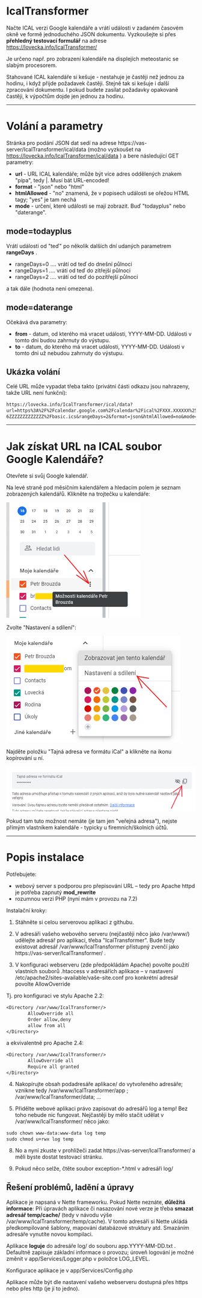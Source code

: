 # IcalTransformer

Načte ICAL verzi Google kalendáře a vrátí události v zadaném časovém okně ve formě jednoduchého JSON dokumentu.
Vyzkoušejte si přes **přehledný testovací formulář** na adrese https://lovecka.info/IcalTransformer/

Je určeno např. pro zobrazení kalendáře na displejích meteostanic se slabým procesorem.

Stahované ICAL kalendáře si kešuje - nestahuje je častěji než jednou za hodinu, i když přijde požadavek častěji. 
Stejně tak si kešuje i další zpracování dokumentu. 
I pokud budete zasílat požadavky opakovaně častěji, k výpočtům dojde jen jednou za hodinu.

---
# Volání a parametry

Stránka pro podání JSON dat sedí na adrese https://vas-server/IcalTransformer/ical/data
(možno vyzkoušet na https://lovecka.info/IcalTransformer/ical/data )
a bere následující GET parametry:

*  **url** - URL ICAL kalendáře; může být více adres oddělených znakem "pípa", tedy |. Musí bát URL-encoded!
*  **format** - "json" nebo "html"
*  **htmlAllowed** - "no" znamená, že v popisech události se ořežou HTML tagy; "yes" je tam nechá
*  **mode** - určení, které události se mají zobrazit. Buď "todayplus" nebo "daterange".

## mode=todayplus

Vrátí události od "teď" po několik dalších dní udaných parametrem **rangeDays** .
* rangeDays=0 .... vrátí od teď do dnešní půlnoci
* rangeDays=1 .... vrátí od teď do zítřejší půlnoci
* rangeDays=2 .... vrátí od teď do pozítřejší půlnoci

a tak dále (hodnota není omezena).

## mode=daterange

Očekává dva parametry:
* **from** - datum, od kterého má vracet události, YYYY-MM-DD. Události v tomto dni budou zahrnuty do výstupu.
* **to** - datum, do kterého má vracet události, YYYY-MM-DD. Události v tomto dni už nebudou zahrnuty do výstupu.


## Ukázka volání

Celé URL může vypadat třeba takto (privátní části odkazu jsou nahrazeny, takže URL není funkční):

```
https://lovecka.info/IcalTransformer/ical/data?url=https%3A%2F%2Fcalendar.google.com%2Fcalendar%2Fical%2FXXX.XXXXXX%2540gmail.com%2Fprivate-6ZZZZZZZZZZZZZ%2Fbasic.ics&rangeDays=2&format=json&htmlAllowed=no&mode=todayplus
```

---
# Jak získat URL na ICAL soubor Google Kalendáře?

Otevřete si svůj Google kalendář.

Na levé straně pod měsíčním kalendářem a hledacím polem je seznam zobrazených kalendářů. Klikněte na trojtečku u kalendáře:

![](www/img/c1.png)

Zvolte "Nastavení a sdílení":

![](www/img/c2.png)

Najděte položku "Tajná adresa ve formátu iCal" a klikněte na ikonu kopírování u ní.

![](www/img/c3.png)

Pokud tam tuto možnost nemáte (je tam jen "veřejná adresa"), nejste přímým vlastníkem kalendáře - typicky u firemních/školních účtů.


---
# Popis instalace

Potřebujete:

* webový server s podporou pro přepisování URL – tedy pro Apache httpd je potřeba zapnutý **mod_rewrite**
* rozumnou verzi PHP (nyní mám v provozu na 7.2)

Instalační kroky:

1) Stáhněte si celou serverovou aplikaci z githubu.

2) V adresáři vašeho webového serveru (nejčastěji něco jako /var/www/) udělejte adresář pro aplikaci, třeba "IcalTransformer". Bude tedy existovat adresář /var/www/IcalTransformer přístupný zvenčí jako https://vas-server/IcalTransformer/ .

3) V konfiguraci webserveru (zde předpokládám Apache) povolte použití vlastních souborů .htaccess v adresářích aplikace – v nastavení /etc/apache2/sites-available/vaše-site.conf pro konkrétní adresář povolte AllowOverride

Tj. pro konfiguraci ve stylu Apache 2.2:
```
<Directory /var/www/IcalTransformer/>
        AllowOverride all
        Order allow,deny
        allow from all
</Directory>
```
a ekvivalentně pro Apache 2.4:
```
<Directory /var/www/IcalTransformer/>
        AllowOverride all
        Require all granted
</Directory>
```


4) Nakopírujte obsah podadresáře aplikace/ do vytvořeného adresáře; vznikne tedy /var/www/IcalTransformer/app ; /var/www/IcalTransformer/data; ...

5) Přidělte webové aplikaci právo zapisovat do adresářů log a temp! Bez toho nebude nic fungovat. Nejčastěji by mělo stačit udělat v /var/www/IcalTransformer/ něco jako:

```
sudo chown www-data:www-data log temp
sudo chmod u+rwx log temp
```

8) No a nyní zkuste v prohlížeči zadat https://vas-server/IcalTransformer/  a měli byste dostat testovací stránku.

9) Pokud něco selže, čtěte soubor exception-*.html  v adresáři log/ 



## Řešení problémů, ladění a úpravy

Aplikace je napsaná v Nette frameworku. Pokud Nette neznáte, **důležitá informace**: Při úpravách aplikace či nasazování nové verze je třeba **smazat adresář temp/cache/** (tedy v návodu výše /var/www/IcalTransformer/temp/cache). V tomto adresáři si Nette ukládá předkompilované šablony, mapování databázové struktury atd. Smazáním adresáře vynutíte novou kompilaci.

Aplikace **loguje** do adresáře log/ do souboru app.YYYY-MM-DD.txt . Defaultně zapisuje základní informace o provozu; úroveň logování je možné změnit v app/Services/Logger.php v položce LOG_LEVEL.

Konfigurace aplikace je v app/Services/Config.php

Aplikace může být dle nastavení vašeho webserveru dostupná přes https nebo přes http (je jí to jedno).
